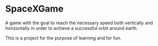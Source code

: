 # SpaceXGame
A game with the goal to reach the necessary speed both vertically and horizontally in order to achieve a successful orbit around earth.

This is a project for the purpose of learning and for fun. 